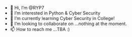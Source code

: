 - 👋 Hi, I’m @RYP7
- 👀 I’m interested in Python & Cyber Security
- 🌱 I’m currently learning Cyber Security in College!
- 💞️ I’m looking to collaborate on ...nothing at the moment.
- 📫 How to reach me ...TBA :)

<!---
RYP7/RYP7 is a ✨ special ✨ repository because its `README.md` (this file) appears on your GitHub profile.
You can click the Preview link to take a look at your changes.
--->
